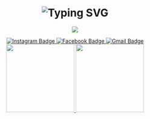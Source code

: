 <h1 align="center">
  <img src="https://readme-typing-svg.herokuapp.com?font=Architects+Daughter&size=32&color=000000&duration=4000&center=true&vCenter=true&lines=Hi+%F0%9F%91%8B%2C+I'm+Isra!" alt="Typing SVG">
</h1>
<p align="center"><img src="https://i.giphy.com/RThN0hOS2GO4M.gif" /></p>
<div align ="center"> 
  
  <!-- Badge de Instagram -->
  <a href="https://www.instagram.com/isra_legend" target="_blank">
    <img src="https://img.shields.io/badge/Instagram-gray?style=flat&labelColor=545454&color=313131&logo=instagram&logoColor=white" alt="Instagram Badge">
  </a>
  
  <!-- Badge de Facebook -->
  <a href="https://www.facebook.com/tu_usuario" target="_blank">
    <img src="https://img.shields.io/badge/Facebook-gray?style=flat&labelColor=545454&color=313131&logo=facebook&logoColor=white" alt="Facebook Badge">
  </a>
  
  <!-- Badge de Gmail (ahora con el logo en blanco) -->
  <a href="mailto:tu_correo@gmail.com" target="_blank">
    <img src="https://img.shields.io/badge/Gmail-gray?style=flat&labelColor=545454&color=313131&logo=gmail&logoColor=white" alt="Gmail Badge">
  </a>
  <div align="center">
    <a href="https://github.com/israelhp">
    <img height="180em" src="https://github-readme-stats.vercel.app/api?username=israelhp&show_icons=true&theme=dark&include_all_commits=true&count_private=true"/>
    <img height="180em" src="https://github-readme-stats.vercel.app/api/top-langs/?username=israelhp&layout=compact&langs_count=7&theme=dark"/>
  </div>
</div>
